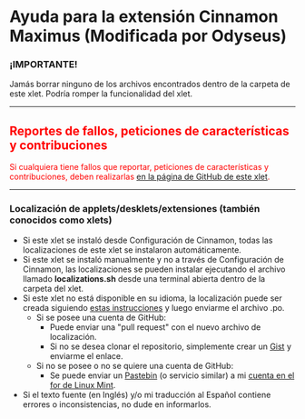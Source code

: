 
# Ayuda para la extensión Cinnamon Maximus (Modificada por Odyseus)

### ¡IMPORTANTE!
Jamás borrar ninguno de los archivos encontrados dentro de la carpeta de este xlet. Podría romper la funcionalidad del xlet.

***

<h2 style="color:red;">Reportes de fallos, peticiones de características y contribuciones</h2>
<span style="color:red;">
Si cualquiera tiene fallos que reportar, peticiones de características y contribuciones, deben realizarlas <a href="https://github.com/Odyseus/CinnamonTools">en la página de GitHub de este xlet</a>.
</span>

***

### Localización de applets/desklets/extensiones (también conocidos como xlets)

- Si este xlet se instaló desde Configuración de Cinnamon, todas las localizaciones de este xlet se instalaron automáticamente.
- Si este xlet se instaló manualmente y no a través de Configuración de Cinnamon, las localizaciones se pueden instalar ejecutando el archivo llamado **localizations.sh** desde una terminal abierta dentro de la carpeta del xlet.
- Si este xlet no está disponible en su idioma, la localización puede ser creada siguiendo [estas instrucciones](https://github.com/Odyseus/CinnamonTools/wiki/Xlet-localization) y luego enviarme el archivo .po.
    - Si se posee una cuenta de GitHub:
        - Puede enviar una "pull request" con el nuevo archivo de localización.
        - Si no se desea clonar el repositorio, simplemente crear un [Gist](https://gist.github.com/) y enviarme el enlace.
    - Si no se posee o no se quiere una cuenta de GitHub:
        - Se puede enviar un [Pastebin](http://pastebin.com/) (o servicio similar) a mi [cuenta en el for de Linux Mint](https://forums.linuxmint.com/memberlist.php?mode=viewprofile&u=164858).
- Si el texto fuente (en Inglés) y/o mi traducción al Español contiene errores o inconsistencias, no dude en informarlos.
